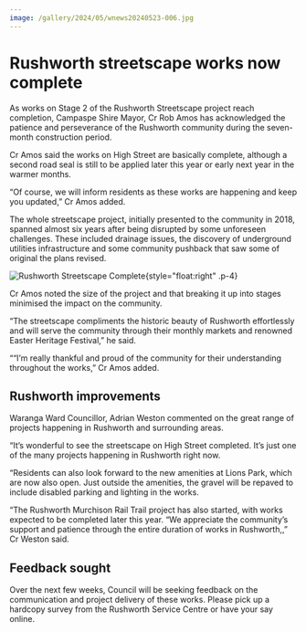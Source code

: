 ```yaml
---
image: /gallery/2024/05/wnews20240523-006.jpg
---
```

# Rushworth streetscape works now complete

As works on Stage 2 of the Rushworth
Streetscape project reach completion,
Campaspe Shire Mayor, Cr Rob Amos
has acknowledged the patience and
perseverance of the Rushworth community
during the seven-month construction
period.

Cr Amos said the works on High Street
are basically complete, although a second
road seal is still to be applied later this year or
early next year in the warmer months.

“Of course, we will inform residents as
these works are happening and keep you
updated,” Cr Amos added.

The whole streetscape project, initially
presented to the community in 2018, spanned
almost six years after being disrupted by
some unforeseen challenges. These included
drainage issues, the discovery of underground
utilities infrastructure and some community
pushback that saw some of original the plans
revised.

![Rushworth Streetscape Complete](https://media.wnews.org.au/gallery/2024/05/wnews20240523-006.jpg){style="float:right" .p-4}

Cr Amos noted the size of the project and
that breaking it up into stages minimised the
impact on the community.

“The streetscape compliments the historic
beauty of Rushworth effortlessly and will
serve the community through their monthly
markets and renowned Easter Heritage
Festival,” he said.

““I’m really thankful and proud of
the community for their understanding
throughout the works,” Cr Amos added.

## Rushworth improvements

Waranga Ward Councillor, Adrian Weston
commented on the great range of projects
happening in Rushworth and surrounding
areas.

“It’s wonderful to see the streetscape on
High Street completed. It’s just one of the
many projects happening in Rushworth right
now.

“Residents can also look forward to the
new amenities at Lions Park, which are now
also open. Just outside the amenities, the
gravel will be repaved to include disabled
parking and lighting in the works.

“The Rushworth Murchison Rail Trail
project has also started, with works expected
to be completed later this year.
“We appreciate the community’s support
and patience through the entire duration of
works in Rushworth,,” Cr Weston said.

## Feedback sought

Over the next few weeks, Council will be
seeking feedback on the communication and
project delivery of these works. Please pick
up a hardcopy survey from the Rushworth
Service Centre or have your say online.
